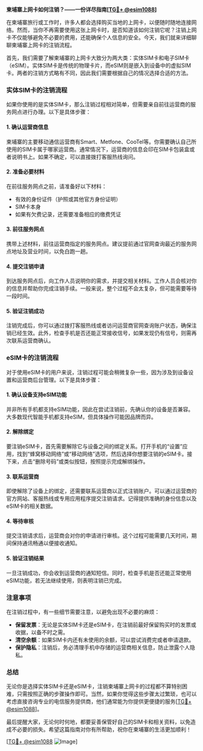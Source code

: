 **柬埔寨上网卡如何注销？——一份详尽指南[[TG💪+ @esim1088](https://t.me/s/esim1088)]**

在柬埔寨旅行或工作时，许多人都会选择购买当地的上网卡，以便随时随地连接网络。然而，当你不再需要使用这张上网卡时，是否知道该如何注销它呢？注销上网卡不仅能够避免不必要的费用，还能确保个人信息的安全。今天，我们就来详细聊聊柬埔寨上网卡的注销流程。

首先，我们需要了解柬埔寨的上网卡大致分为两大类：实体SIM卡和电子SIM卡（eSIM）。实体SIM卡是传统的物理卡片，而eSIM则是嵌入到设备中的虚拟SIM卡。两者的注销方式略有不同，因此我们需要根据自己的情况选择合适的方法。

### 实体SIM卡的注销流程

如果你使用的是实体SIM卡，那么注销过程相对简单，但需要亲自前往运营商的服务网点进行办理。以下是具体步骤：

#### 1. 确认运营商信息
柬埔寨的主要移动通信运营商有Smart、Metfone、CooTel等。你需要确认自己所使用的SIM卡属于哪家运营商。通常情况下，运营商的信息会印在SIM卡包装盒或者说明书上。如果不确定，可以直接拨打客服热线询问。

#### 2. 准备必要材料
在前往服务网点之前，请准备好以下材料：
- 有效的身份证件（护照或其他官方身份证明）
- SIM卡本身
- 如果有欠费记录，还需要准备相应的缴费凭证

#### 3. 前往服务网点
携带上述材料，前往运营商指定的服务网点。建议提前通过官网查询最近的服务网点地址及营业时间，以免白跑一趟。

#### 4. 提交注销申请
到达服务网点后，向工作人员说明你的需求，并提交相关材料。工作人员会核对你的信息并帮助你完成注销手续。一般来说，整个过程不会太复杂，但可能需要等待一段时间。

#### 5. 验证注销成功
注销完成后，你可以通过拨打客服热线或者访问运营商官网查询账户状态，确保注销已经生效。此外，检查手机是否还能正常接收信号，如果发现仍有信号，则需再次联系运营商确认。

### eSIM卡的注销流程

对于使用eSIM卡的用户来说，注销过程可能会稍微复杂一些，因为涉及到设备设置和运营商后台管理。以下是具体步骤：

#### 1. 确认设备支持eSIM功能
并非所有手机都支持eSIM功能，因此在尝试注销前，先确认你的设备是否兼容。大多数现代智能手机都支持eSIM，但具体操作可能因品牌而异。

#### 2. 解除绑定
要注销eSIM卡，首先需要解除它与设备之间的绑定关系。打开手机的“设置”应用，找到“蜂窝移动网络”或“移动网络”选项，然后选择你想要注销的eSIM卡。接下来，点击“删除号码”或类似按钮，按照提示完成解绑操作。

#### 3. 联系运营商
即使解除了设备上的绑定，还需要联系运营商以正式注销账户。可以通过运营商的官方网站、客服热线或专用应用程序提交注销请求。记得提供准确的身份信息以及eSIM卡的相关数据。

#### 4. 等待审核
提交注销请求后，运营商会对你的申请进行审核。这个过程可能需要几天时间，期间保持通讯畅通以便接收通知。

#### 5. 验证注销结果
一旦注销成功，你会收到运营商的通知短信。同时，检查手机是否还能正常使用eSIM功能，若无法继续使用，则表明注销已完成。

### 注意事项

在注销过程中，有一些细节需要注意，以避免出现不必要的麻烦：

- **保留发票**：无论是实体SIM卡还是eSIM卡，在注销前最好保留购买时的发票或收据，以备不时之需。
- **清空余额**：如果SIM卡内还有未使用的余额，可以尝试消费完或者申请退款。
- **保护隐私**：注销后，务必清理手机中存储的运营商相关信息，防止泄露个人隐私。

### 总结

无论你是选择实体SIM卡还是eSIM卡，注销柬埔寨上网卡的过程都不算特别困难，只需按照正确的步骤操作即可。当然，如果你觉得这些步骤太过繁琐，也可以考虑直接咨询专业的电信服务提供商，他们通常能为你提供更便捷的服务[[TG💪+ @esim1088](https://t.me/s/esim1088)]。

最后提醒大家，无论何时何地，都要妥善保管好自己的SIM卡和相关资料，以免造成不必要的损失。希望这篇指南对你有所帮助，祝你在柬埔寨的生活更加顺利！

[[TG💪+ @esim1088](https://t.me/s/esim1088) ![Image](https://i.postimg.cc/4NQfJmqS/Snipaste-2025-05-13-00-14-12.png)]